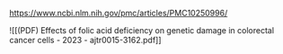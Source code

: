 
https://www.ncbi.nlm.nih.gov/pmc/articles/PMC10250996/

![[(PDF) Effects of folic acid deficiency on genetic damage in colorectal cancer cells - 2023 - ajtr0015-3162.pdf]]
